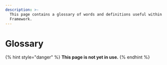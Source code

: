 ```yaml
---
description: >-
  This page contains a glossary of words and definitions useful within the BOSS
  Framework.
---
```


# Glossary

{% hint style="danger" %}
**This page is not yet in use.**
{% endhint %}

